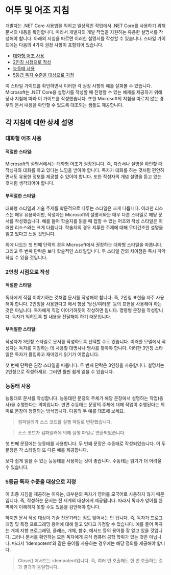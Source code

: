 # <a name="voice-and-tone-guidelines"></a>어투 및 어조 지침

개발자는 .NET Core 사용법을 익히고 일상적인 작업에서 .NET Core를 사용하기 위해 문서의 내용을 확인합니다.
따라서 개발자의 개발 작업을 지원하는 유용한 설명서를 작성해야 합니다. 아래의 지침을 따르면 이러한 설명서를 작성할 수 있습니다. 스타일 가이드에는 다음의 4가지 권장 사항이 포함되어 있습니다.
- [대화형 어조 사용](#use-a-conversational-tone)
- [2인칭 시점으로 작성](#write-in-2nd-person)
- [능동태 사용](#use-active-voice)
- [5등급 독자 수준을 대상으로 지정](#target-a-5th-grade-reading-level)

이 스타일 가이드를 확인하면서 이러한 각 권장 사항의 예를 살펴볼 수 있습니다. Microsoft는 .NET Core용 설명서를 작성할 때 진행할 수 있는 예제를 제공하기 위해 당사 지침에 따라 이 가이드를 작성했습니다. 또한 Microsoft의 지침을 따르지 않는 경우의 문서 내용을 확인할 수 있도록 대조되는 샘플도 제공합니다.

## <a name="details-on-each-guideline"></a>각 지침에 대한 상세 설명

### <a name="use-a-conversational-tone"></a>대화형 어조 사용
#### <a name="appropriate-style"></a>적절한 스타일:
Microsoft의 설명서에서는 대화형 어조가 권장됩니다. 즉, 자습서나 설명을 확인할 때 작성자와 대화를 하고 있다는 느낌을 받아야 합니다.
독자가 대화를 하는 것처럼 편안하면서도 유용한 정보를 제공할 수 있어야 합니다. 또한 작성자의 개념 설명을 듣고 있는 것처럼 생각되어야 합니다.

#### <a name="inappropriate-style"></a>부적절한 스타일:
대화형 스타일과 기술 주제를 학문적으로 다루는 스타일은 크게 다릅니다. 이러한 리소스는 매우 유용하지만, 작성자는 Microsoft의 설명서와는 매우 다른 스타일로 해당 문서를 작성했습니다. 예를 들어 학술지를 읽을 때 접할 수 있는 어조와 작성 스타일은 이러한 리소스와는 크게 다릅니다.
학술지의 경우 지루한 주제에 대해 무미건조한 설명을 읽고 있다고 느낄 것입니다.  

위에 나오는 첫 번째 단락의 경우 Microsoft에서 권장하는 대화형 스타일을 따릅니다. 그리고 두 번째 단락은 보다 학술적인 스타일입니다. 두 스타일 간의 차이점은 즉시 파악하실 수 있을 것입니다. 

### <a name="write-in-second-person"></a>2인칭 시점으로 작성
#### <a name="appropriate-style"></a>적절한 스타일:
독자에게 직접 이야기하는 것처럼 문서를 작성해야 합니다. 즉, 2인칭 표현을 자주 사용해야 합니다. 2인칭을 사용한다고 해서 항상 '당신/여러분' 등의 표현을 사용해야 하는 것은 아닙니다. 독자에게 직접 이야기하듯이 작성하면 됩니다. 명령형 문장을 작성합니다.
독자가 익히도록 할 내용을 전달해야 하기 때문입니다.

#### <a name="inappropriate-style"></a>부적절한 스타일: 
작성자가 3인칭 스타일로 문서를 작성하도록 선택할 수도 있습니다. 이러한 모델에서 작성자는 독자를 지칭하는 데 사용할 대명사나 명사를 찾아야 합니다. 이러한 3인칭 스타일은 독자가 몰입하고 재미있게 읽기가 어렵습니다.

첫 번째 단락은 권장 스타일을 따릅니다. 두 번째 단락은 3인칭을 사용합니다. 설명서는 2인칭으로 작성하세요. 그러면 훨씬 쉽게 읽을 수 있습니다.

### <a name="use-active-voice"></a>능동태 사용

능동태로 문서를 작성합니다. 능동태란 문장의 주체가 해당 문장에서 설명하는 작업(동사)을 수행한다는 의미입니다. 반면 수동태는 문장의 주체에 대해 작업이 수행된다는 의미로 문장이 정렬되는 방식입니다. 다음의 두 예를 대조해 보세요.

>컴파일러가 소스 코드를 실행 파일로 변환했습니다.

>소스 코드가 컴파일러에 의해 실행 파일로 변환되었습니다.

첫 번째 문장에는 능동태를 사용합니다. 두 번째 문장은 수동태로 작성되었습니다.
이 두 문장은 각 스타일의 또 다른 예를 제공합니다.

보다 쉽게 읽을 수 있는 능동태를 사용하는 것이 좋습니다. 수동태는 읽기가 더 어려울 수 있습니다.

### <a name="target-a-fifth-grade-reading-level"></a>5등급 독자 수준을 대상으로 지정

이 최종 지침을 제공하는 이유는, 대부분의 독자가 영어를 모국어로 사용하지 않기 때문입니다.
즉, 작성하는 문서는 전 세계의 대상에게 제공됩니다. 따라서 독자가 영어를 완벽하게 이해하지 못할 수도 있음을 감안해야 합니다.

하지만 문서 작성 대상이 기술 전문가라는 점도 잊어서는 안 됩니다. 즉, 독자가 프로그래밍 및 특정 프로그래밍 용어에 대해 알고 있다고 가정할 수 있습니다. 예를 들어 독자는 개체 지향 프로그래밍, 클래스, 개체, 함수, 메서드 등의 용어를 잘 알고 있을 것입니다. 그러나 문서를 확인하는 모든 독자에게 공식 컴퓨터 공학 학위가 있는 것은 아닙니다. 따라서 'Idempotent'와 같은 용어를 사용하는 경우에는 해당 정의를 제공해야 합니다.

>Close() 메서드는 idempotent입니다. 즉, 여러 번 호출해도 한 번 호출하는 것과 결과가 동일합니다.
